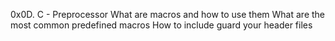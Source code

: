 0x0D. C - Preprocessor What are macros and how to use them
What are the most common predefined macros
How to include guard your header files
